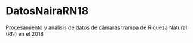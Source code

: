 # DatosNairaRN18
Procesamiento y análisis de datos de cámaras trampa de Riqueza Natural (RN) en el 2018
